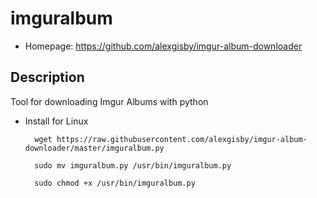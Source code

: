 # imguralbum

* Homepage: https://github.com/alexgisby/imgur-album-downloader

## Description
Tool for downloading Imgur Albums with python

* Install for Linux
		
		wget https://raw.githubusercontent.com/alexgisby/imgur-album-downloader/master/imguralbum.py

		sudo mv imguralbum.py /usr/bin/imguralbum.py

		sudo chmod +x /usr/bin/imguralbum.py

